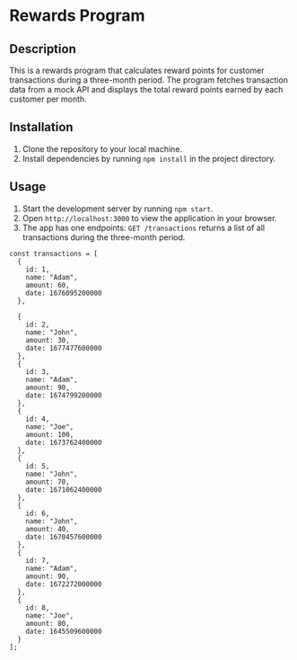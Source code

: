 # Rewards Program

## Description

This is a rewards program that calculates reward points for customer transactions during a three-month period. The program fetches transaction data from a mock API and displays the total reward points earned by each customer per month.

## Installation

1. Clone the repository to your local machine.
2. Install dependencies by running `npm install` in the project directory.

## Usage
1. Start the development server by running `npm start`.
2. Open `http://localhost:3000` to view the application in your browser.
3. The app has one endpoints:
    `GET /transactions` returns a list of all transactions during the three-month period.

```
const transactions = [
  {
    id: 1,
    name: "Adam",
    amount: 60,
    date: 1676095200000
  },

  {
    id: 2,
    name: "John",
    amount: 30,
    date: 1677477600000
  },
  {
    id: 3,
    name: "Adam",
    amount: 90,
    date: 1674799200000
  },
  {
    id: 4,
    name: "Joe",
    amount: 100,
    date: 1673762400000
  },
  {
    id: 5,
    name: "John",
    amount: 70,
    date: 1671062400000
  },
  {
    id: 6,
    name: "John",
    amount: 40,
    date: 1670457600000
  },
  {
    id: 7,
    name: "Adam",
    amount: 90,
    date: 1672272000000
  },
  {
    id: 8,
    name: "Joe",
    amount: 80,
    date: 1645509600000
  }
];
```
